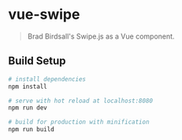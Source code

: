 # vue-swipe

> Brad Birdsall's Swipe.js as a Vue component.

## Build Setup

``` bash
# install dependencies
npm install

# serve with hot reload at localhost:8080
npm run dev

# build for production with minification
npm run build
```
